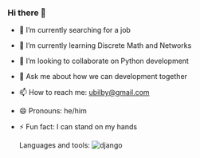 ### Hi there 👋

- 🔭 I’m currently searching for a job
- 🌱 I’m currently learning Discrete Math and Networks
- 👯 I’m looking to collaborate on Python development
- 💬 Ask me about how we can development together
- 📫 How to reach me: ubilby@gmail.com
- 😄 Pronouns: he/him
- ⚡ Fun fact: I can stand on my hands

  Languages and tools:
  ![django](https://static.djangoproject.com/img/logos/django-logo-negative.png)
